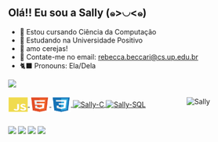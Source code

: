 ## Olá!! Eu sou a Sally (๑>◡<๑)

- 📖 Estou cursando Ciência da Computação
- 🌸 Estudando na Universidade Positivo
- 🍒 amo cerejas!
- 💬 Contate-me no email: rebecca.beccari@cs.up.edu.br
- 🐈‍⬛ Pronouns: Ela/Dela

<div>
<a href="https://github.com/sallybato">
<img width="42%" src="https://github-readme-stats.vercel.app/api?username=sallybato&show_icons=true&theme=omni&include_all_commits=true&count_private=true"/>
</div>
  
<div style="display: inline_block"><br>
  <img align="center" alt="Sally-Js" height="30" width="40" src="https://raw.githubusercontent.com/devicons/devicon/master/icons/javascript/javascript-plain.svg">
  <img align="center" alt="Sally-HTML" height="30" width="40" src="https://raw.githubusercontent.com/devicons/devicon/master/icons/html5/html5-original.svg">
  <img align="center" alt="Sally-CSS" height="30" width="40" src="https://raw.githubusercontent.com/devicons/devicon/master/icons/css3/css3-original.svg">
  <img align="center" alt="Sally-C" height="30" width="40" src="https://cdn.jsdelivr.net/gh/devicons/devicon@latest/icons/c/c-original.svg">
  <img align="center" alt="Sally-SQL" height="30" width="40" src="https://cdn.jsdelivr.net/gh/devicons/devicon@latest/icons/mysql/mysql-original.svg">
  <img align="right" alt="Sally" height= "130" width="140" src="https://github.com/user-attachments/assets/902fe366-cce1-487b-a472-a62b2d6eb248">
</div>
                
  ##
  <div> 
  <a href="https://www.instagram.com/bekit4_/" target="_blank"><img src="https://img.shields.io/badge/-Instagram-%23E4405F?style=for-the-badge&logo=instagram&logoColor=white" target="_blank"></a>
  <a href = "mailto:rebeccabf06@gmail.com"><img src="https://img.shields.io/badge/Gmail-D14836?style=for-the-badge&logo=gmail&logoColor=white"></a>
  <a href="https://www.linkedin.com/in/rebecca-beccari-63236032b/" target="_blank"><img src="https://img.shields.io/badge/-LinkedIn-%230077B5?style=for-the-badge&logo=linkedin&logoColor=white" target="_blank"></a> 
  <a href="https://open.spotify.com/playlist/4hNCVQR5mCWXzJdD8rou3A?si=9dab356e5dd3422c" target="_blank"><img src="https://img.shields.io/badge/Spotify-1ED760?&style=for-the-badge&logo=spotify&logoColor=white"></a>
  
</div>
